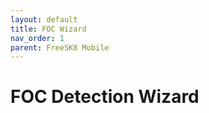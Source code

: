 ```yaml
---
layout: default
title: FOC Wizard
nav_order: 1
parent: FreeSK8 Mobile
---
```


# FOC Detection Wizard

